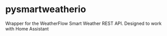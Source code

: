 # pysmartweatherio
Wrapper for the WeatherFlow Smart Weather REST API. Designed to work with Home Assistant
